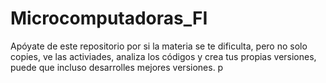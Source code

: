 # Microcomputadoras_FI
Apóyate de este repositorio por si la materia se te dificulta, pero no solo copies, ve las activiades, analiza los códigos y crea tus propias versiones, puede que incluso desarrolles mejores versiones. p